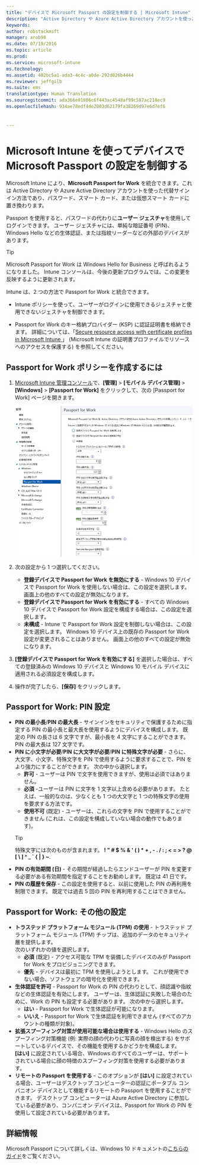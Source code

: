 ```yaml
---
title: "デバイスで Microsoft Passport の設定を制御する | Microsoft Intune"
description: "Active Directory や Azure Active Directory アカウントを使った代替サインイン方法であり、パスワード、スマート カード、または仮想スマート カードに置き換わる **Microsoft Passport for Work** と Intune を統合する方法について説明します。"
keywords: 
author: robstackmsft
manager: arob98
ms.date: 07/19/2016
ms.topic: article
ms.prod: 
ms.service: microsoft-intune
ms.technology: 
ms.assetid: 402bc5a1-ada3-4c4c-a0de-292d026b4444
ms.reviewer: jeffgilb
ms.suite: ems
translationtype: Human Translation
ms.sourcegitcommit: ada366e91806c6f443ac4548af99c587ac218ec9
ms.openlocfilehash: 934ae78edf4de2003d62179fa38269d97e6d7ef6


---
```


# Microsoft Intune を使ってデバイスで Microsoft Passport の設定を制御する
Microsoft Intune により、**Microsoft Passport for Work** を統合できます。これは Active Directory や Azure Active Directory アカウントを使った代替サインイン方法であり、パスワード、スマート カード、または仮想スマート カードに置き換わります。

Passport を使用すると、パスワードの代わりに**ユーザー ジェスチャ**を使用してログインできます。 ユーザー ジェスチャには、単純な暗証番号 (PIN)、Windows Hello などの生体認証、または指紋リーダーなどの外部のデバイスがあります。

>[!TIP]
>Microsoft Passport for Work は Windows Hello for Business と呼ばれるようになりました。 Intune コンソールは、今後の更新プログラムでは、この変更を反映するように更新されます。

Intune は、2 つの方法で Passport for Work と統合できます。

-   Intune ポリシーを使って、ユーザーがログインに使用できるジェスチャと使用できないジェスチャを制御できます。

-   Passport for Work のキー格納プロバイダー (KSP) に認証証明書を格納できます。 詳細については、「[Secure resource access with certificate profiles in Microsoft Intune ](secure-resource-access-with-certificate-profiles.md)」 (Microsoft Intune の証明書プロファイルでリソースへのアクセスを保護する) を参照してください。

## Passport for Work ポリシーを作成するには

1.  [Microsoft Intune 管理コンソール](https://manage.microsoft.com)で、**[管理]** &gt; **[モバイル デバイス管理]** &gt; **[Windows]** &gt; **[Passport for Work]** をクリックして、次の [Passport for Work] ページを開きます。

    ![[Passport for Work] ページ](../media/passport.png)

2.  次の設定から 1 つ選択してください。
    - **登録デバイスで Passport for Work を無効にする** - Windows 10 デバイスで Passport for Work を使用しない場合は、この設定を選択します。 画面上の他のすべての設定が無効になります。
    - **登録デバイスで Passport for Work を有効にする** - すべての Windows 10 デバイスで Passport for Work 設定を構成する場合は、この設定を選択します。
    - **未構成** - Intune で Passport for Work 設定を制御しない場合は、この設定を選択します。 Windows 10 デバイス上の既存の Passport for Work 設定が変更されることはありません。 画面上の他のすべての設定が無効になります。
3.  **[登録デバイスで Passport for Work を有効にする]** を選択した場合は、すべての登録済みの Windows 10 デバイスと Windows 10 モバイル デバイスに適用される必須設定を構成します。
3.  操作が完了したら、**[保存]** をクリックします。

## Passport for Work: PIN 設定

  
- **PIN の最小長**/**PIN の最大長** - サインインをセキュリティで保護するために指定する PIN の最小長と最大長を使用するようにデバイスを構成します。 既定の PIN の長さは 6 文字ですが、最小長を 4 文字にすることができます。 PIN の最大長は 127 文字です。
- **PIN に小文字が必要**/**PIN に大文字が必要**/**PIN に特殊文字が必要** - さらに、大文字、小文字、特殊文字を PIN で使用するように要求することで、PIN をより強力にすることができます。 次の中から選択します。
    - **許可** - ユーザーは PIN で文字を使用できますが、使用は必須ではありません。
    - **必須** -ユーザーは PIN に文字を 1 文字以上含める必要があります。 たとえば、一般的なのは、少なくとも 1 つの大文字と 1 つの特殊文字の使用を要求する方法です。
    - **使用不可** (既定) - ユーザーは、これらの文字を PIN で使用することができません (これは、この設定を構成していない場合の動作でもあります)。
    > [!TIP]
    > 特殊文字には次のものが含まれます。 **! " # $ % &amp; ' ( ) &#42; + , - . / : ; &lt; = &gt; ? @ [ \ ] ^ _ &#96; { &#124; } ~**.
- **PIN の有効期間 (日)** - その期間が経過したらエンドユーザーが PIN を変更する必要がある有効期間を指定することをお勧めします。 既定は 41 日です。 
- **PIN の履歴を保存** - この設定を使用すると、以前に使用した PIN の再利用を制限できます。 既定では過去 5 回の PIN を再利用することはできません。


## Passport for Work: その他の設定

- **トラステッド プラットフォーム モジュール (TPM) の使用** - トラステッド プラットフォーム モジュール (TPM) チップは、追加のデータのセキュリティ層を提供します。<br>次のいずれかの値を選択します。
    - **必須** (既定) - アクセス可能な TPM を装備したデバイスのみが Passport for Work をプロビジョニングできます。
    - **優先** - デバイスは最初に TPM を使用しようとします。 これが使用できない場合、ソフトウェアの暗号化を使用できます。
- **生体認証を許可** - Passport for Work の PIN の代わりとして、顔認識や指紋などの生体認証を有効にします。 ユーザーは、生体認証に失敗した場合のために、Work の PIN も設定する必要があります。 次の中から選択します。
    - **はい** - Passport for Work で生体認証が可能になります。
    - **いいえ** - Passport for Work で生体認証を利用できません (すべてのアカウントの種類が対象)。
- **拡張スプーフィング対策が使用可能な場合は使用する** - Windows Hello のスプーフィング対策機能 (例: 実際の顔の代わりに写真の顔を検出する) をサポートしているデバイスで、その機能を使用するかどうかを構成します。<br>**[はい]** に設定されている場合、Windows のすべてのユーザーは、サポートされている場合に顔の特徴のスプーフィング対策を使用する必要があります。
- **リモートの Passport を使用する** - このオプションが **[はい]** に設定されている場合、ユーザーはデスクトップ コンピューターの認証にポータブル コンパニオン デバイスとして機能するリモートの Passport を使用することができます。 デスクトップ コンピューターは Azure Active Directory に参加している必要があり、コンパニオン デバイスは、Passport for Work の PIN を使用して設定されている必要があります。

## 詳細情報
Microsoft Passport について詳しくは、Windows 10 ドキュメントの[こちらのガイド](https://technet.microsoft.com/library/mt589441.aspx)をご覧ください。





<!--HONumber=Jul16_HO3-->


